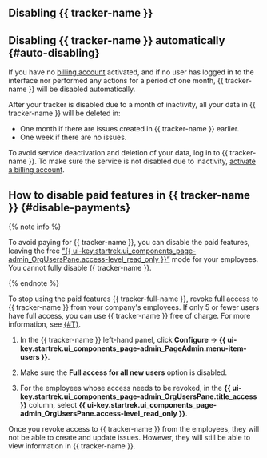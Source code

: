 ## Disabling {{ tracker-name }}

## Disabling {{ tracker-name }} automatically {#auto-disabling}

If you have no [billing account](billing-account.md) activated, and if no user has logged in to the interface nor performed any actions for a period of one month, {{ tracker-name }} will be disabled automatically.

After your tracker is disabled due to a month of inactivity, all your data in {{ tracker-name }} will be deleted in:

* One month if there are issues created in {{ tracker-name }} earlier.
* One week if there are no issues.

To avoid service deactivation and deletion of your data, log in to {{ tracker-name }}. To make sure the service is not disabled due to inactivity, [activate a billing account](billing-account.md#create).

## How to disable paid features in {{ tracker-name }} {#disable-payments}

{% note info %}

To avoid paying for {{ tracker-name }}, you can disable the paid features, leaving the free [<q>{{ ui-key.startrek.ui_components_page-admin_OrgUsersPane.access-level_read_only }}</q>](access.md#readonly) mode for your employees. You cannot fully disable {{ tracker-name }}.

{% endnote %}

To stop using the paid features {{ tracker-full-name }}, revoke full access to {{ tracker-name }} from your company's employees. If only 5 or fewer users have full access, you can use {{ tracker-name }} free of charge. For more information, see [{#T}](pricing.md).

1. In the {{ tracker-name }} left-hand panel, click **Configure** → **{{ ui-key.startrek.ui_components_page-admin_PageAdmin.menu-item-users }}**.

1. Make sure the **Full access for all new users** option is disabled.

1. For the employees whose access needs to be revoked, in the **{{ ui-key.startrek.ui_components_page-admin_OrgUsersPane.title_access }}** column, select **{{ ui-key.startrek.ui_components_page-admin_OrgUsersPane.access-level_read_only }}**.


Once you revoke access to {{ tracker-name }} from the employees, they will not be able to create and update issues. However, they will still be able to view information in {{ tracker-name }}.